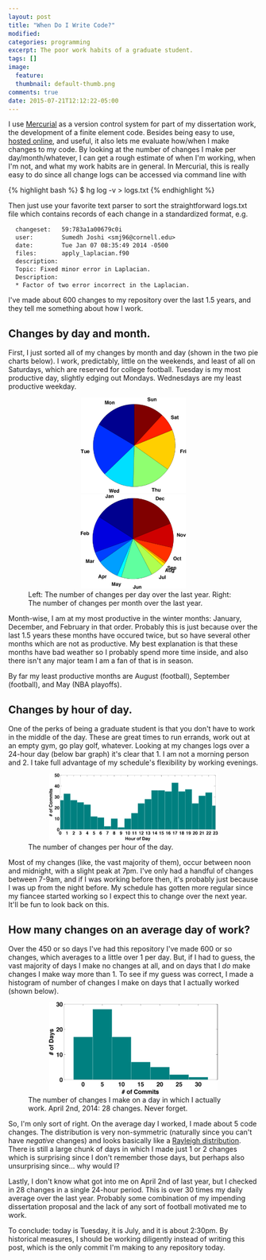 ```yaml
---
layout: post
title: "When Do I Write Code?"
modified:
categories: programming
excerpt: The poor work habits of a graduate student.
tags: []
image:
  feature:
  thumbnail: default-thumb.png
comments: true
date: 2015-07-21T12:12:22-05:00
---
```


I use [Mercurial](https://mercurial.selenic.com/) as a version control system for part of my dissertation work, the development of a finite element code.  Besides being easy to use, [hosted online](https://www.bitbucket.org), and useful, it also lets me evaluate how/when I make changes to my code.  By looking at the number of changes I make per day/month/whatever, I can get a rough estimate of when I'm working, when I'm not, and what my work habits are in general.  In Mercurial, this is really easy to do since all change logs can be accessed via command line with 

{% highlight bash %}
$ hg log -v > logs.txt
{% endhighlight %}

Then just use your favorite text parser to sort the straightforward logs.txt file which contains records of each change in a standardized format, e.g.

      changeset:   59:783a1a00679c0i
      user:        Sumedh Joshi <smj96@cornell.edu>
      date:        Tue Jan 07 08:35:49 2014 -0500
      files:       apply_laplacian.f90
      description:
      Topic: Fixed minor error in Laplacian.
      Description:
      * Factor of two error incorrect in the Laplacian.

I've made about 600 changes to my repository over the last 1.5 years, and they tell me something about how I work.

## Changes by day and month.

First, I just sorted all of my changes by month and day (shown in the two pie charts below).  I work, predictably, little on the weekends, and least of all on Saturdays, which are reserved for college football.  Tuesday is my most productive day, slightly edging out Mondays.  Wednesdays are my least productive weekday.


<figure class="half">
<center>
   <a href="/images/sumedh_commits_by_day.png"><img width="50%" src="/images/sumedh_commits_by_day.png"></a>
   <a href="/images/sumedh_commits_by_month.png"><img width="50%" src="/images/sumedh_commits_by_month.png"></a>
</center>
   <figcaption> Left: The number of changes per day over the last year.  Right: The number of changes per month over the last year. </figcaption>
</figure>

Month-wise, I am at my most productive in the winter months: January, December, and February in that order.  Probably this is just because over the last 1.5 years these months have occured twice, but so have several other months which are not as productive.  My best explanation is that these months have bad weather so I probably spend more time inside, and also there isn't any major team I am a fan of that is in season.

By far my least productive months are August (football), September (football), and May (NBA playoffs).


## Changes by hour of day.

One of the perks of being a graduate student is that you don't have to work in the middle of the day.  These are great times to run errands, work out at an empty gym, go play golf, whatever.  Looking at my changes logs over a 24-hour day (below bar graph) it's clear that 1. I am not a morning person and 2. I take full advantage of my schedule's flexibility by working evenings.


<figure>
<center>
   <a href="/images/sumedh_commits_by_hour.png"><img width="80%" src="/images/sumedh_commits_by_hour.png"></a>
</center>
   <figcaption> The number of changes per hour of the day. </figcaption>
</figure>

Most of my changes (like, the vast majority of them), occur between noon and midnight, with a slight peak at 7pm.  I've only had a handful of changes between 7-9am, and if I was working before then, it's probably just because I was up from the night before.  My schedule has gotten more regular since my fiancee started working so I expect this to change over the next year.  It'll be fun to look back on this.

## How many changes on an average day of work?

Over the 450 or so days I've had this repository I've made 600 or so changes, which averages to a little over 1 per day.  But, if I had to guess, the vast majority of days I make no changes at all, and on days that I _do_ make changes I make way more than 1.  To see if my guess was correct, I made a histogram of number of changes I make on days that I actually worked (shown below).

<figure>
<center>
   <a href="/images/sumedh_commits_per_day_of_work.png"><img width="80%" src="/images/sumedh_commits_per_day_of_work.png"></a>
</center>
   <figcaption> The number of changes I make on a day in which I actually work.  April 2nd, 2014: 28 changes.  Never forget.</figcaption>
</figure>


So, I'm only sort of right.  On the average day I worked, I made about 5 code changes.  The distribution is very non-symmetric (naturally since you can't have _negative_ changes) and looks basically like a [Rayleigh distribution](https://en.wikipedia.org/wiki/Rayleigh_distribution).  There is still a large chunk of days in which I made just 1 or 2 changes which is surprising since I don't remember those days, but perhaps also unsurprising since... why would I?

Lastly, I don't know what got into me on April 2nd of last year, but I checked in 28 changes in a single 24-hour period.  This is over 30 times my daily average over the last year.  Probably some combination of my impending dissertation proposal and the lack of any sort of football motivated me to work.

To conclude: today is Tuesday, it is July, and it is about 2:30pm.  By historical measures, I should be working diligently instead of writing this post, which is the only commit I'm making to any repository today.


